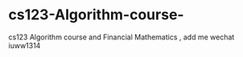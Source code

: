 # cs123-Algorithm-course-
cs123 Algorithm course  and Financial Mathematics , add me wechat iuww1314
